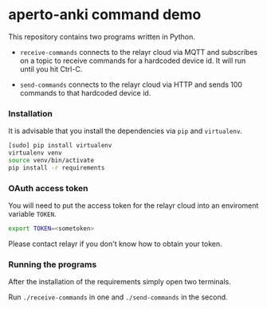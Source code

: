 # aperto-anki command demo

This repository contains two programs written in Python.

- `receive-commands` connects to the relayr cloud via MQTT and subscribes on
a topic to receive commands for a hardcoded device id. It will run until you
hit Ctrl-C.

- `send-commands` connects to the relayr cloud via HTTP and sends 100 commands
to that hardcoded device id.

### Installation

It is advisable that you install the dependencies via `pip` and `virtualenv`.

```bash
[sudo] pip install virtualenv
virtualenv venv
source venv/bin/activate
pip install -r requirements
```

### OAuth access token

You will need to put the access token for the relayr cloud into an enviroment
variable `TOKEN`.

```bash
export TOKEN=<sometoken>
```
Please contact relayr if you don't know how to obtain your token.

### Running the programs

After the installation of the requirements simply open two terminals.

Run `./receive-commands` in one and `./send-commands` in the second.

